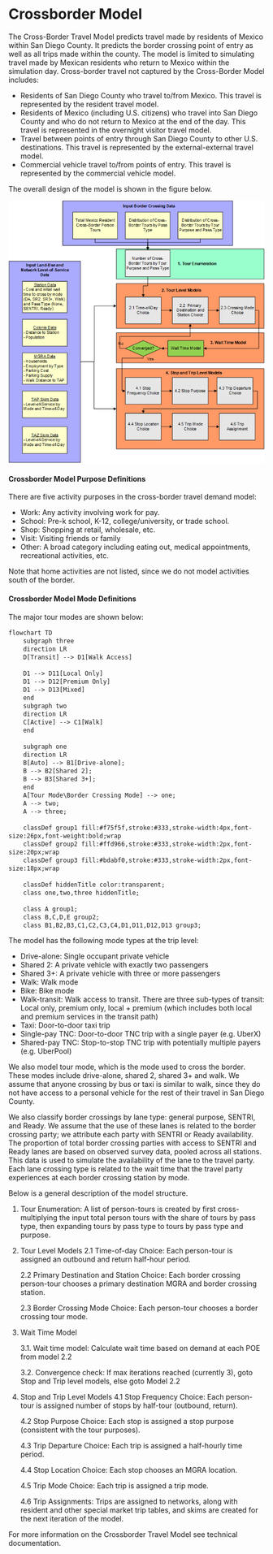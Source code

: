 # Crossborder Model

The Cross-Border Travel Model predicts travel made by residents of Mexico within San Diego County. It predicts the border crossing point of entry as well as all trips made within the county. The model is limited to simulating travel made by Mexican residents who return to Mexico within the simulation day. Cross-border travel not captured by the Cross-Border Model includes:

* Residents of San Diego County who travel to/from Mexico. This travel is represented
by the resident travel model.
* Residents of Mexico (including U.S. citizens) who travel into San Diego County and who
do not return to Mexico at the end of the day. This travel is represented in the overnight
visitor travel model.
* Travel between points of entry through San Diego County to other U.S. destinations. This
travel is represented by the external-external travel model.
* Commercial vehicle travel to/from points of entry. This travel is represented by the
commercial vehicle model.

The overall design of the model is shown in the figure below.

![](../images/design/crossborder_model_design.png)

#### Crossborder Model Purpose Definitions
There are five activity purposes in the cross-border travel demand model:
  * Work: Any activity involving work for pay.
  * School: Pre-k school, K-12, college/university, or trade school.
  * Shop: Shopping at retail, wholesale, etc.
  * Visit: Visiting friends or family
  * Other: A broad category including eating out, medical appointments, recreational activities, etc.

Note that home activities are not listed, since we do not model activities south of the border.

#### Crossborder Model Mode Definitions

The major tour modes are shown below:
```mermaid
flowchart TD
    subgraph three
    direction LR
    D[Transit] --> D1[Walk Access]

    D1 --> D11[Local Only]
    D1 --> D12[Premium Only]
    D1 --> D13[Mixed]
    end
    subgraph two
    direction LR
    C[Active] --> C1[Walk]
    end

    subgraph one
    direction LR
    B[Auto] --> B1[Drive-alone];
    B --> B2[Shared 2];
    B --> B3[Shared 3+];
    end
    A[Tour Mode\Border Crossing Mode] --> one;
    A --> two;
    A --> three;

    classDef group1 fill:#f75f5f,stroke:#333,stroke-width:4px,font-size:26px,font-weight:bold;wrap
    classDef group2 fill:#ffd966,stroke:#333,stroke-width:2px,font-size:20px;wrap
    classDef group3 fill:#bdabf0,stroke:#333,stroke-width:2px,font-size:18px;wrap

    classDef hiddenTitle color:transparent;
    class one,two,three hiddenTitle;

    class A group1;
    class B,C,D,E group2;
    class B1,B2,B3,C1,C2,C3,C4,D1,D11,D12,D13 group3;
```

The model has the following mode types at the trip level:
  * Drive-alone: Single occupant private vehicle
  * Shared 2: A private vehicle with exactly two passengers
  * Shared 3+: A private vehicle with three or more passengers
  * Walk: Walk mode
  * Bike: Bike mode
  * Walk-transit: Walk access to transit. There are three sub-types of transit: Local only,
  premium only, local + premium (which includes both local and premium services in the
  transit path)
  * Taxi: Door-to-door taxi trip
  * Single-pay TNC: Door-to-door TNC trip with a single payer (e.g. UberX)
  * Shared-pay TNC: Stop-to-stop TNC trip with potentially multiple payers (e.g. UberPool)

We also model tour mode, which is the mode used to cross the border. These modes include
drive-alone, shared 2, shared 3+ and walk. We assume that anyone crossing by bus or taxi is
similar to walk, since they do not have access to a personal vehicle for the rest of their travel in
San Diego County.

We also classify border crossings by lane type: general purpose, SENTRI, and Ready. We
assume that the use of these lanes is related to the border crossing party; we attribute each party with SENTRI or Ready availability. The proportion of total border crossing parties with access to SENTRI and Ready lanes are based on observed survey data, pooled across all stations. This data is used to simulate the availability of the lane to the travel party. Each lane crossing type is related to the wait time that the travel party experiences at each border crossing station by mode.

Below is a general description of the model structure.

1. Tour Enumeration: A list of person-tours is created by first cross-multiplying the input total
person tours with the share of tours by pass type, then expanding tours by pass type to tours
by pass type and purpose.
1. Tour Level Models
    2.1 Time-of-day Choice: Each person-tour is assigned an outbound and return half-hour 
    period.

    2.2 Primary Destination and Station Choice: Each border crossing person-tour chooses a 
    primary destination MGRA and border crossing station.

    2.3 Border Crossing Mode Choice: Each person-tour chooses a border crossing tour mode.

2. Wait Time Model
   
    3.1. Wait time model: Calculate wait time based on demand at each POE from model 2.2

    3.2. Convergence check: If max iterations reached (currently 3), goto Stop and Trip level models, else goto Model 2.2
3. Stop and Trip Level Models
    4.1 Stop Frequency Choice: Each person-tour is assigned number of stops by half-tour (outbound, return).

    4.2 Stop Purpose Choice: Each stop is assigned a stop purpose (consistent with the tour purposes).

    4.3 Trip Departure Choice: Each trip is assigned a half-hourly time period.

    4.4 Stop Location Choice: Each stop chooses an MGRA location.

    4.5 Trip Mode Choice: Each trip is assigned a trip mode.

    4.6 Trip Assignments: Trips are assigned to networks, along with resident and other special market trip tables, and skims are created for the next iteration of the model.

For more information on the Crossborder Travel Model see technical documentation.